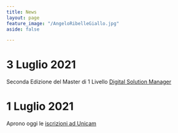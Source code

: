 ```yaml
---
title: News
layout: page
feature_image: "/AngeloRibelleGiallo.jpg"
aside: false

---
```


# 3 Luglio 2021 <br>
Seconda Edizione del Master di 1 Livello [Digital Solution Manager](https://digitalsolutionsmanager.unicam.it/index.html)


# 1 Luglio 2021 <br>
Aprono oggi le [iscrizioni ad Unicam](http://www.unicam.it/pressroom/notizie/aperte-le-iscrizioni-ad-unicam-lanno-accademico-2021-22)


